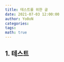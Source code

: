 ```yaml
---
title: 테스트를 위한 글
date: 2021-07-03 12:00:00
author: Yo0oN
categories: 
tags: 
math: true
---
```


## 1. 테스트
